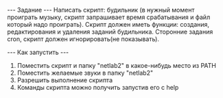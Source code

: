 --- Задание ---
Написать скрипт: будильник (в нужный момент проиграть музыку, скрипт запрашивает
время срабатывания и файл который надо проиграть). Скрипт должен иметь функции:
создания, редактирования и удаления заданий будильника. Сторонние задания cron, скрипт
должен игнорировать(не показывать).

--- Как запустить ---
1) Поместить скрипт и папку "netlab2" в какое-нибудь место из PATH
2) Поместить желаемые звуки в папку "netlab2"
3) Разрешить выполнение скрипта
4) Команды скрипта можно получить запустив его с help
